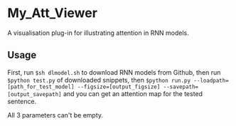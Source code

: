 # My_Att_Viewer
A visualisation plug-in for illustrating attention in RNN models.
## Usage
First, run `$sh dlmodel.sh` to download RNN models from Github, then run `$python test.py` of downloaded snippets, then `$python run.py --loadpath=[path_for_test_model] --figsize=[output_figsize] --savepath=[output_savepath]` and you can get an attention map for the tested sentence.

All 3 parameters can't be empty.
